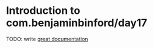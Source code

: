 # Introduction to com.benjaminbinford/day17

TODO: write [great documentation](http://jacobian.org/writing/what-to-write/)
